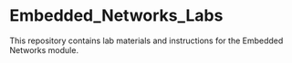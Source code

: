 # Embedded_Networks_Labs
This repository contains lab materials and instructions for the Embedded Networks module.

